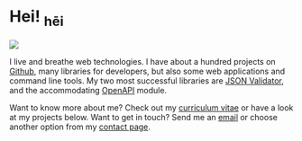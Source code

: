 Hei! <sub>hēi</sub>
===================

![](/images/jht-profilbilde-e1553101127296-768x693.jpg)

I live and breathe web technologies. I have about a hundred projects on
[Github](https://github.com/jhthorsen), many libraries for developers, but also
some web applications and command line tools. My two most successful libraries
are [JSON Validator](https://github.com/jhthorsen/json-validator/), and the
accommodating
[OpenAPI](https://github.com/jhthorsen/mojolicious-plugin-openapi/) module.

Want to know more about me? Check out my [curriculum vitae](/curriculum-vitae)
or have a look at my projects below. Want to get in touch? Send me an
[email](mailto:hei@thorsen.pm) or choose another option from my
[contact page](/contact.html).
